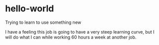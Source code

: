 # hello-world
Trying to learn to use something new

I have a feeling this job is going to have a very steep learning curve, but I will do what I can while working 60 hours a week at another job.
